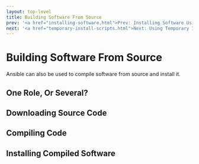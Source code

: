 ```yaml
---
layout: top-level
title: Building Software From Source
prev: '<a href="installing-software.html">Prev: Installing Software Using Ansible</a>'
next: '<a href="temporary-install-scripts.html">Next: Using Temporary Install Scripts</a>'
---
```


# Building Software From Source

Ansible can also be used to compile software from source and install it.

## One Role, Or Several?

## Downloading Source Code

## Compiling Code

## Installing Compiled Software